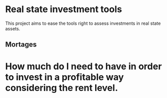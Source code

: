 # Real state investment tools
This project aims to ease the tools right to assess investments in real state assets.

## Mortages
# How much do I need to have in order to invest in a profitable way considering the rent level.